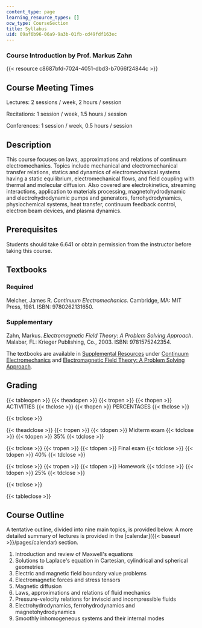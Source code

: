 ```yaml
---
content_type: page
learning_resource_types: []
ocw_type: CourseSection
title: Syllabus
uid: 09af6b96-06a9-9a3b-01fb-cd49fdf163ec
---
```


### Course Introduction by Prof. Markus Zahn

{{< resource c8687bfd-7024-4051-dbd3-b7066f24844c >}}

Course Meeting Times
--------------------

Lectures: 2 sessions / week, 2 hours / session

Recitations: 1 session / week, 1.5 hours / session

Conferences: 1 session / week, 0.5 hours / session

Description
-----------

This course focuses on laws, approximations and relations of continuum electromechanics. Topics include mechanical and electromechanical transfer relations, statics and dynamics of electromechanical systems having a static equilibrium, electromechanical flows, and field coupling with thermal and molecular diffusion. Also covered are electrokinetics, streaming interactions, application to materials processing, magnetohydrodynamic and electrohydrodynamic pumps and generators, ferrohydrodynamics, physiochemical systems, heat transfer, continuum feedback control, electron beam devices, and plasma dynamics.

Prerequisites
-------------

Students should take 6.641 or obtain permission from the instructor before taking this course.

Textbooks
---------

### Required

Melcher, James R. _Continuum Electromechanics_. Cambridge, MA: MIT Press, 1981. ISBN: 9780262131650.

### Supplementary

Zahn, Markus. _Electromagnetic Field Theory: A Problem Solving Approach_. Malabar, FL: Krieger Publishing, Co., 2003. ISBN: 9781575242354.

The textbooks are available in [Supplemental Resources](/resources) under [Continuum Electromechanics](/resources/res-6-001-continuum-electromechanics-spring-2009/index.htm) and [Electromagnetic Field Theory: A Problem Solving Approach](/resources/res-6-002-electromagnetic-field-theory-a-problem-solving-approach-spring-2008/index.htm).

Grading
-------

{{< tableopen >}}
{{< theadopen >}}
{{< tropen >}}
{{< thopen >}}
ACTIVITIES
{{< thclose >}}
{{< thopen >}}
PERCENTAGES
{{< thclose >}}

{{< trclose >}}

{{< theadclose >}}
{{< tropen >}}
{{< tdopen >}}
Midterm exam
{{< tdclose >}}
{{< tdopen >}}
35%
{{< tdclose >}}

{{< trclose >}}
{{< tropen >}}
{{< tdopen >}}
Final exam
{{< tdclose >}}
{{< tdopen >}}
40%
{{< tdclose >}}

{{< trclose >}}
{{< tropen >}}
{{< tdopen >}}
Homework
{{< tdclose >}}
{{< tdopen >}}
25%
{{< tdclose >}}

{{< trclose >}}

{{< tableclose >}}

Course Outline
--------------

A tentative outline, divided into nine main topics, is provided below. A more detailed summary of lectures is provided in the [calendar]({{< baseurl >}}/pages/calendar) section.

1.  Introduction and review of Maxwell's equations
2.  Solutions to Laplace's equation in Cartesian, cylindrical and spherical geometries
3.  Electric and magnetic field boundary value problems
4.  Electromagnetic forces and stress tensors
5.  Magnetic diffusion
6.  Laws, approximations and relations of fluid mechanics
7.  Pressure-velocity relations for inviscid and incompressible fluids
8.  Electrohydrodynamics, ferrohydrodynamics and magnetohydrodynamics
9.  Smoothly inhomogeneous systems and their internal modes